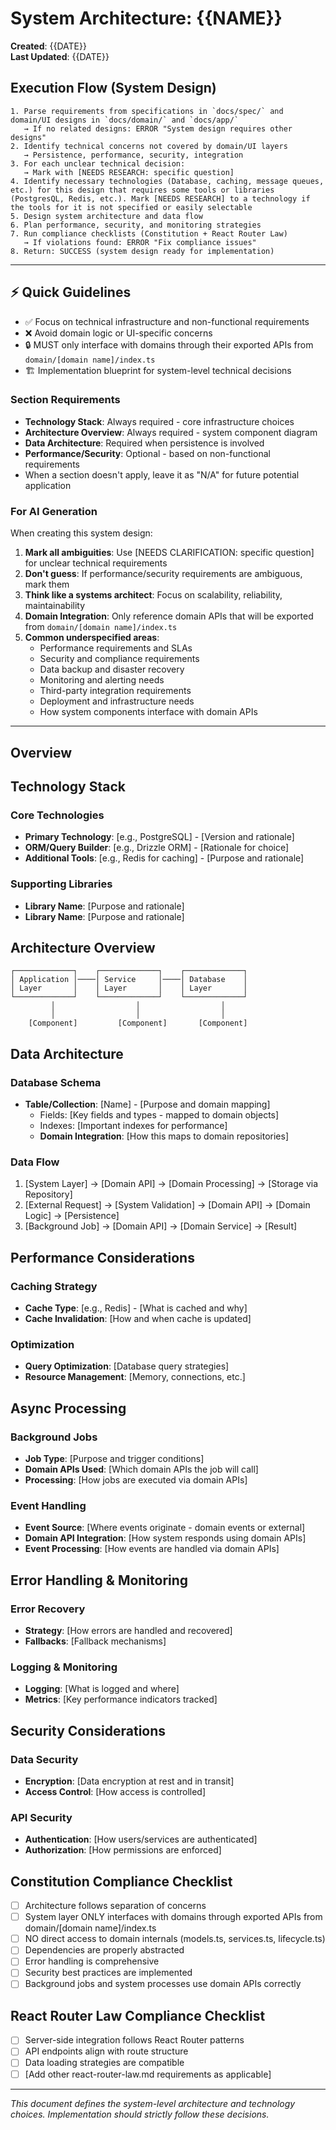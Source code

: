 # System Architecture: {{NAME}}

**Created**: {{DATE}}  
**Last Updated**: {{DATE}}

## Execution Flow (System Design)
```
1. Parse requirements from specifications in `docs/spec/` and domain/UI designs in `docs/domain/` and `docs/app/`
   → If no related designs: ERROR "System design requires other designs"
2. Identify technical concerns not covered by domain/UI layers
   → Persistence, performance, security, integration
3. For each unclear technical decision:
   → Mark with [NEEDS RESEARCH: specific question]
4. Identify necessary technologies (Database, caching, message queues, etc.) for this design that requires some tools or libraries (PostgresQL, Redis, etc.). Mark [NEEDS RESEARCH] to a technology if the tools for it is not specified or easily selectable 
5. Design system architecture and data flow
6. Plan performance, security, and monitoring strategies
7. Run compliance checklists (Constitution + React Router Law)
   → If violations found: ERROR "Fix compliance issues"
8. Return: SUCCESS (system design ready for implementation)
```

---

## ⚡ Quick Guidelines
- ✅ Focus on technical infrastructure and non-functional requirements
- ❌ Avoid domain logic or UI-specific concerns
- 🔒 MUST only interface with domains through their exported APIs from `domain/[domain name]/index.ts`
- 🏗️ Implementation blueprint for system-level technical decisions

### Section Requirements
- **Technology Stack**: Always required - core infrastructure choices
- **Architecture Overview**: Always required - system component diagram
- **Data Architecture**: Required when persistence is involved
- **Performance/Security**: Optional - based on non-functional requirements
- When a section doesn't apply, leave it as "N/A" for future potential application

### For AI Generation
When creating this system design:
1. **Mark all ambiguities**: Use [NEEDS CLARIFICATION: specific question] for unclear technical requirements
2. **Don't guess**: If performance/security requirements are ambiguous, mark them
3. **Think like a systems architect**: Focus on scalability, reliability, maintainability
4. **Domain Integration**: Only reference domain APIs that will be exported from `domain/[domain name]/index.ts`
5. **Common underspecified areas**:
   - Performance requirements and SLAs
   - Security and compliance requirements
   - Data backup and disaster recovery
   - Monitoring and alerting needs
   - Third-party integration requirements
   - Deployment and infrastructure needs
   - How system components interface with domain APIs

---

## Overview
<!-- Brief description of this system component and its purpose -->

## Technology Stack

### Core Technologies
- **Primary Technology**: [e.g., PostgreSQL] - [Version and rationale]
- **ORM/Query Builder**: [e.g., Drizzle ORM] - [Rationale for choice]
- **Additional Tools**: [e.g., Redis for caching] - [Purpose and rationale]

### Supporting Libraries
- **Library Name**: [Purpose and rationale]
- **Library Name**: [Purpose and rationale]

## Architecture Overview
<!-- High-level architecture diagram and explanation -->

```
┌─────────────┐    ┌─────────────┐    ┌─────────────┐
│ Application │────│ Service     │────│ Database    │
│ Layer       │    │ Layer       │    │ Layer       │
└─────────────┘    └─────────────┘    └─────────────┘
         │                  │                  │
         │                  │                  │
    [Component]         [Component]       [Component]
```

## Data Architecture
<!-- Database schema, data models, relationships -->

### Database Schema
- **Table/Collection**: [Name] - [Purpose and domain mapping]
  - Fields: [Key fields and types - mapped to domain objects]
  - Indexes: [Important indexes for performance]
  - **Domain Integration**: [How this maps to domain repositories]

### Data Flow
1. [System Layer] → [Domain API] → [Domain Processing] → [Storage via Repository]
2. [External Request] → [System Validation] → [Domain API] → [Domain Logic] → [Persistence]
3. [Background Job] → [Domain API] → [Domain Service] → [Result]

## Performance Considerations
<!-- Caching, optimization, scalability -->

### Caching Strategy
- **Cache Type**: [e.g., Redis] - [What is cached and why]
- **Cache Invalidation**: [How and when cache is updated]

### Optimization  
- **Query Optimization**: [Database query strategies]
- **Resource Management**: [Memory, connections, etc.]

## Async Processing
<!-- Background jobs, queues, event processing -->

### Background Jobs
- **Job Type**: [Purpose and trigger conditions]
- **Domain APIs Used**: [Which domain APIs the job will call]
- **Processing**: [How jobs are executed via domain APIs]

### Event Handling
- **Event Source**: [Where events originate - domain events or external]
- **Domain API Integration**: [How system responds using domain APIs]
- **Event Processing**: [How events are handled via domain APIs]

## Error Handling & Monitoring
<!-- Error recovery, logging, observability -->

### Error Recovery
- **Strategy**: [How errors are handled and recovered]
- **Fallbacks**: [Fallback mechanisms]

### Logging & Monitoring
- **Logging**: [What is logged and where]
- **Metrics**: [Key performance indicators tracked]

## Security Considerations
<!-- Authentication, authorization, data protection -->

### Data Security
- **Encryption**: [Data encryption at rest and in transit]
- **Access Control**: [How access is controlled]

### API Security  
- **Authentication**: [How users/services are authenticated]
- **Authorization**: [How permissions are enforced]

## Constitution Compliance Checklist
<!-- Verify adherence to constitution.md principles -->
- [ ] Architecture follows separation of concerns
- [ ] System layer ONLY interfaces with domains through exported APIs from domain/[domain name]/index.ts
- [ ] NO direct access to domain internals (models.ts, services.ts, lifecycle.ts)
- [ ] Dependencies are properly abstracted
- [ ] Error handling is comprehensive
- [ ] Security best practices are implemented
- [ ] Background jobs and system processes use domain APIs correctly

## React Router Law Compliance Checklist
<!-- If applicable - verify adherence to law/react-router-law.md -->
- [ ] Server-side integration follows React Router patterns
- [ ] API endpoints align with route structure
- [ ] Data loading strategies are compatible
- [ ] [Add other react-router-law.md requirements as applicable]

---
*This document defines the system-level architecture and technology choices. Implementation should strictly follow these decisions.*